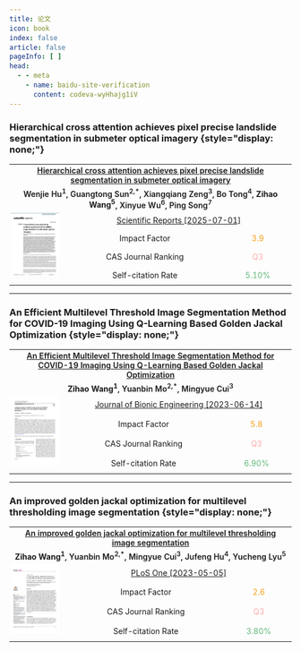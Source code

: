 ```yaml
---
title: 论文
icon: book
index: false
article: false
pageInfo: [ ]
head:
  - - meta
    - name: baidu-site-verification
      content: codeva-wyHhajg1iV
---
```


### Hierarchical cross attention achieves pixel precise landslide segmentation in submeter optical imagery {style="display: none;"}

<table style="position: relative; height: 100%; width: 100%; text-align: center;">
  <tr>
    <td colspan="3" style="position: relative; font-weight: 600;"><a href="https://doi.org/10.1038/s41598-025-08695-8" target="_blank">Hierarchical cross attention achieves pixel precise landslide segmentation in submeter optical imagery</a></td>
  </tr>
  <tr>
    <td colspan="3" style="position: relative; font-weight: 600;">Wenjie Hu<sup>1</sup>, Guangtong Sun<sup>2,*</sup>, Xiangqiang Zeng<sup>3</sup>, Bo Tong<sup>4</sup>, <a><strong>Zihao Wang<sup>5</sup></strong></a>, Xinyue Wu<sup>6</sup>, Ping Song<sup>7</sup></td>
  </tr>
  <tr style="position: relative;">
    <td rowspan="4" style="position: relative; width: 20%; padding: 2px 12px 12px 2px;">
    <span class="paper-stack">
      <img style="position: relative; width: 100%;" src="./assets/images/s41598-025-08695-8.jpeg" />
    </span>
    </td>
    <td colspan="2"><a href="https://www.nature.com/srep/" target="_blank">Scientific Reports [2025-07-01]</a></td>
  </tr>
  <tr>
    <td>Impact Factor</td>
    <td><span style="color: #f59e19">3.9</span></td>
  </tr>
  <tr>
    <td>CAS Journal Ranking</td>
    <td><span style="color: #ffaaaa">Q3</span></td>
  </tr>
  <tr>
    <td>Self-citation Rate</td>
    <td><span style="color: #5fb878">5.10%</span></td>
  </tr>
</table>

---

### An Efficient Multilevel Threshold Image Segmentation Method for COVID-19 Imaging Using Q-Learning Based Golden Jackal Optimization {style="display: none;"}

<table style="position: relative; height: 100%; width: 100%; text-align: center;">
  <tr>
    <td colspan="3" style="position: relative; font-weight: 600;"><a href="https://doi.org/10.1007/s42235-023-00391-5" target="_blank">An Efficient Multilevel Threshold Image Segmentation Method for COVID-19 Imaging Using Q-Learning Based Golden Jackal Optimization</a></td>
  </tr>
  <tr>
    <td colspan="3" style="position: relative; font-weight: 600;"><a><strong>Zihao Wang<sup>1</sup></strong></a>, Yuanbin Mo<sup>2,*</sup>, Mingyue Cui<sup>3</sup></td>
  </tr>
  <tr style="position: relative;">
    <td rowspan="4" style="position: relative; width: 20%; padding: 2px 12px 12px 2px;">
    <span class="paper-stack">
      <img style="position: relative; width: 100%;" src="./assets/images/s42235-023-00391-5.jpg" />
    </span>
    </td>
    <td colspan="2"><a href="https://link.springer.com/journal/42235" target="_blank">Journal of Bionic Engineering [2023-06-14]</a></td>
  </tr>
  <tr>
    <td>Impact Factor</td>
    <td><span style="color: #f59e19">5.8</span></td>
  </tr>
  <tr>
    <td>CAS Journal Ranking</td>
    <td><span style="color: #ffaaaa">Q3</span></td>
  </tr>
  <tr>
    <td>Self-citation Rate</td>
    <td><span style="color: #5fb878">6.90%</span></td>
  </tr>
</table>

---

### An improved golden jackal optimization for multilevel thresholding image segmentation {style="display: none;"}

<table style="position: relative; height: 100%; width: 100%; text-align: center;">
  <tr>
    <td colspan="3" style="position: relative; font-weight: 600;"><a href="https://doi.org/10.1371/journal.pone.0285211" target="_blank">An improved golden jackal optimization for multilevel thresholding image segmentation</a></td>
  </tr>
  <tr>
    <td colspan="3" style="position: relative; font-weight: 600;"><a><strong>Zihao Wang<sup>1</sup></strong></a>, Yuanbin Mo<sup>2,*</sup>, Mingyue Cui<sup>3</sup>, Jufeng Hu<sup>4</sup>, Yucheng Lyu<sup>5</sup></td>
  </tr>
  <tr style="position: relative;">
    <td rowspan="4" style="position: relative; width: 20%; padding: 2px 12px 12px 2px;">
    <span class="paper-stack">
      <img style="position: relative; width: 100%;" src="./assets/images/journal.pone.0285211.jpg" />
    </span>
    </td>
    <td colspan="2"><a href="https://journals.plos.org/plosone/" target="_blank">PLoS One [2023-05-05]</a></td>
  </tr>
  <tr>
    <td>Impact Factor</td>
    <td><span style="color: #f59e19">2.6</span></td>
  </tr>
  <tr>
    <td>CAS Journal Ranking</td>
    <td><span style="color: #ffaaaa">Q3</span></td>
  </tr>
  <tr>
    <td>Self-citation Rate</td>
    <td><span style="color: #5fb878">3.80%</span></td>
  </tr>
</table>
